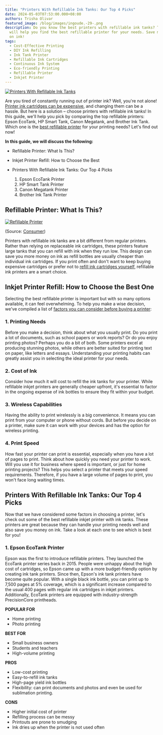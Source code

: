 ```yaml
---
title: "Printers With Refillable Ink Tanks: Our Top 4 Picks"
date: 2024-05-03T07:53:00.000+08:00
authors: Trisha Olivar
featured_image: /blog/images/ingoude.-29-.png
description: Do you know the best printers with refillable ink tanks? This guide
  will help you find the best refillable printer for your needs. Save more money
  on ink!
tags:
  - Cost-Effective Printing
  - DIY Ink Refilling
  - Ink Tank Printer
  - Refillable Ink Cartridges
  - Continuous Ink System
  - Eco-friendly Printing
  - Refillable Printer
  - Inkjet Printer
---
```

[![Printers With Refillable Ink Tanks](/blog/images/ingoude.-29-.png "Printers With Refillable Ink Tanks: Our Top 4 Picks")](/blog/images/ingoude.-29-.png)

Are you tired of constantly running out of printer ink? Well, you're not alone! [Printer ink cartridges can be expensive](https://www.compandsave.com/why-printer-ink-is-so-expensive-guide), and changing them can be a hassle. But here is a solution – choose printers with refillable ink tanks! In this guide, we'll help you pick by comparing the top refillable printers: Epson EcoTank, HP Smart Tank, Canon Megatank, and Brother Ink Tank. Which one is the [best refillable printer](https://www.compandsave.com/what-is-the-best-printer-with-refillable-ink) for your printing needs? Let's find out now!

**In this guide, we will discuss the following:** 

* Refillable Printer: What Is This?
* Inkjet Printer Refill: How to Choose the Best
* Printers With Refillable Ink Tanks: Our Top 4 Picks

  1. Epson EcoTank Printer
  2. HP Smart Tank Printer
  3. Canon Megatank Printer
  4. Brother Ink Tank Printer

## Refillable Printer: What Is This?

[![Refillable Printer](/blog/images/screenshot-2024-04-26-at-6.16.30 pm.png "Refillable Printer")](/blog/images/screenshot-2024-04-26-at-6.16.30 pm.png)

(Source: [Consumer](https://www.consumer.org.nz/articles/ink-tank-vs-cartridge-printers-what-s-the-best-value-for-money))

Printers with refillable ink tanks are a bit different from regular printers. Rather than relying on replaceable ink cartridges, these printers feature large tanks that you can refill with ink when they run low. This design can save you more money on ink as refill bottles are usually cheaper than individual ink cartridges. If you print often and don't want to keep buying expensive cartridges or prefer not to [refill ink cartridges yourself](https://www.compandsave.com/how-to-refill-ink-cartridges-guide), refillable ink printers are a smart choice. 

## Inkjet Printer Refill: How to Choose the Best One

Selecting the best refillable printer is important but with so many options available, it can feel overwhelming. To help you make a wise decision, we've compiled a list of [factors you can consider before buying a printer](https://www.compandsave.com/blog/posts/how-to-choose-a-printer-tips-on-selecting-the-best-one-for-you.html):

### 1. Printing Needs

Before you make a decision, think about what you usually print. Do you print a lot of documents, such as school papers or work reports? Or do you enjoy printing photos? Perhaps you do a bit of both. Some printers excel at producing stunning photos, while others are better suited for printing text on paper, like letters and essays. Understanding your printing habits can greatly assist you in selecting the ideal printer for your needs.

### 2. Cost of Ink

Consider how much it will cost to refill the ink tanks for your printer. While refillable inkjet printers are generally cheaper upfront, it's essential to factor in the ongoing expense of ink bottles to ensure they fit within your budget.

### 3. Wireless Capabilities

Having the ability to print wirelessly is a big convenience. It means you can print from your computer or phone without cords. But before you decide on a printer, make sure it can work with your devices and has the option for wireless printing. 

### 4. Print Speed

How fast your printer can print is essential, especially when you have a lot of pages to print. Think about how quickly you need your printer to work. Will you use it for business where speed is important, or just for home printing projects? This helps you select a printer that meets your speed requirements. Therefore, if you have a large volume of pages to print, you won't face long waiting times.

## Printers With Refillable Ink Tanks: Our Top 4 Picks

Now that we have considered some factors in choosing a printer, let's check out some of the best refillable inkjet printer with ink tanks. These printers are great because they can handle your printing needs well and also save you money on ink. Take a look at each one to see which is best for you!

### 1. Epson EcoTank Printer

Epson was the first to introduce refillable printers. They launched the EcoTank printer series back in 2015. People were unhappy about the high cost of cartridges, so Epson came up with a more budget-friendly option by creating ink tank printers. Since then, Epson's ink tank printers have become quite popular. With a single black ink bottle, you can print up to 7,500 pages at 5% coverage, which is a significant increase compared to the usual 400 pages with regular ink cartridges in inkjet printers. Additionally, EcoTank printers are equipped with industry-strength PrecisionCore printheads. 

**POPULAR FOR**

* Home printing
* Photo printing

**BEST FOR**

* Small business owners
* Students and teachers
* High-volume printing 

**PROS**

* Low-cost printing
* Easy-to-refill ink tanks
* High-page yield ink bottles
* Flexibility: can print documents and photos and even be used for sublimation printing.

**CONS**

* Higher initial cost of printer
* Refilling process can be messy
* Printouts are prone to smudging
* Ink dries up when the printer is not used often

[](https://www.compandsave.com/the-best-printer-guide)
